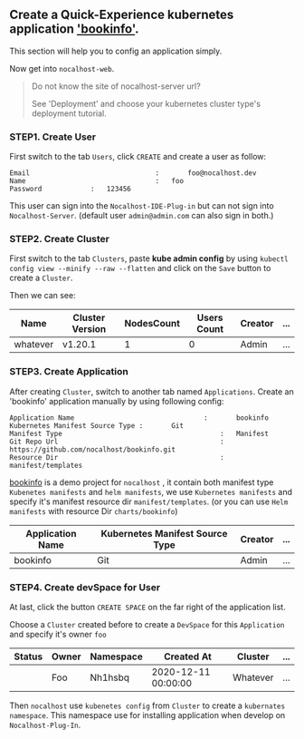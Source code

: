 
## Create a Quick-Experience kubernetes application ['bookinfo'](https://github.com/nocalhost/bookinfo).

This section will help you to config an application simply.



Now get into `nocalhost-web`.

> Do not know the site of nocalhost-server url? 
>
> See 'Deployment' and choose your kubernetes cluster type's deployment tutorial.



### STEP1. Create User

First switch to the tab `Users`, click `CREATE` and create a user as follow:

```
Email								:		foo@nocalhost.dev
Name								:   foo
Password            :   123456
```

This user can sign into the `Nocalhost-IDE-Plug-in` but can not sign into `Nocalhost-Server`. (default user `admin@admin.com` can also sign in both.)



### STEP2. Create Cluster

First switch to the tab `Clusters`, paste **kube admin config** by using `kubectl config view --minify --raw --flatten` and click on the `Save` button to create a `Cluster`. 

Then we can see:

| Name     | Cluster Version | NodesCount | Users Count | Creator | ...  |
| -------- | --------------- | ---------- | ----------- | ------- | ---- |
| whatever | v1.20.1         | 1          | 0           | Admin   | ...  |



### STEP3. Create Application

After creating `Cluster`, switch to another tab named `Applications`. Create an 'bookinfo' application manually by using following config:

```
Application Name								:		bookinfo
Kubernetes Manifest Source Type :		Git
Manifest Type										:   Manifest
Git Repo Url										:		https://github.com/nocalhost/bookinfo.git
Resource Dir										:		manifest/templates
```

[bookinfo](https://github.com/nocalhost/bookinfo.git) is a demo project for `nocalhost` , it contain both manifest type `Kubenetes manifests` and `helm manifests`, we use `Kubernetes manifests` and specify it's manifest resource dir `manifest/templates`.  (or you can use `Helm manifests` with resource Dir `charts/bookinfo`)

| Application Name | Kubernetes Manifest Source Type | Creator | ...  |
| ---------------- | ------------------------------- | ------- | ---- |
| bookinfo         | Git                             | Admin   | ...  |



### STEP4. Create devSpace for User

At last, click the button `CREATE SPACE` on the far right of the application list.



Choose a `Cluster` created before to create a `DevSpace` for this `Application` and specify it's owner `foo`

| Status | Owner | Namespace | Created At          | Cluster  | ...  |
| ------ | ----- | --------- | ------------------- | -------- | ---- |
|        | Foo   | Nh1hsbq   | 2020-12-11 00:00:00 | Whatever | ...  |



Then `nocalhost` use `kubenetes config` from `Cluster` to create a `kubernates namespace`. This namespace use for installing application when develop on `Nocalhost-Plug-In`.
